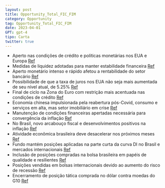 ```yaml
---
layout: post
title: Opportunity_Total_FIC_FIM
category: Opportunity
tag: Opportunity_Total_FIC_FIM
date: 2023-04-01
GPT: gpt-4
tipo: Carta
twitter: true
---
```


- Aperto nas condições de crédito e políticas monetárias nos EUA e Europa
<a href="#" onclick="search_on_pdf('na curva de juros de algumas economias avançadas. Nos EUA em particular, os choques no sistema fina')">Ref</a>
- Medidas de liquidez adotadas para manter estabilidade financeira
<a href="#" onclick="search_on_pdf('EUA e na Europa para a manutenção da estabilidade financeira. Estas medidas, construídas em respost')">Ref</a>
- Aperto monetário intenso e rápido afetou a rentabilidade do setor bancário
<a href="#" onclick="search_on_pdf('mas não isolam o sistema do problema original: um aperto monetário intenso e rápido que afetou a re')">Ref</a>
- Possibilidade de que a taxa de juros nos EUA não seja mais aumentada de seu nível atual, de 5.25%
<a href="#" onclick="search_on_pdf('clara que há grandes chances de que a taxa de juros não seja mais aumentada de seu nível atual, de ')">Ref</a>
- Final de ciclo na Zona do Euro com restrição mais acentuada nas condições de crédito
<a href="#" onclick="search_on_pdf('ocorrendo aparentemente uma restrição mais acentuada nas condições de crédito. De forma análoga aos')">Ref</a>
- Economia chinesa impulsionada pela reabertura pós-Covid, consumo e serviços em alta, mas setor imobiliário em crise
<a href="#" onclick="search_on_pdf('chinesa tem mostrado uma recuperação impulsionada pela reabertura da economia pós-Covid, que se car')">Ref</a>
- Manutenção de condições financeiras apertadas necessária para convergência da inflação
<a href="#" onclick="search_on_pdf('de condições financeiras apertadas parece necessária, dado o desafio de convergência da inflação em')">Ref</a>
- No Brasil, novo arcabouço fiscal e desenvolvimentos positivos na inflação
<a href="#" onclick="search_on_pdf('novos focos de stress no sistema financeiro, o que poderia antecipar o início do ciclo de relaxamen')">Ref</a>
- Atividade econômica brasileira deve desacelerar nos próximos meses
<a href="#" onclick="search_on_pdf('na parte curta da curva DI. Na nossa visão, a atividade econômica deve desacelerar sensivelmente no')">Ref</a>
- Fundo mantém posições aplicadas na parte curta da curva DI no Brasil e mercados internacionais
<a href="#" onclick="search_on_pdf('importante para a possibilidade de início do ciclo de cortes na Selic a partir do terceiro ou quart')">Ref</a>
- Inclusão de posições compradas na bolsa brasileira em papéis de qualidade e resilientes
<a href="#" onclick="search_on_pdf('Neste contexto, a confirmação da manutenção da meta de inflação poderia abrir espaço para o COPOM i')">Ref</a>
- Posições vendidas em bolsas internacionais devido ao aumento do risco de recessão
<a href="#" onclick="search_on_pdf('em curso sobre a atividade econômica. Mantemos também posições vendidas em bolsas internacionais pe')">Ref</a>
- Encerramento de posição tática comprada no dólar contra moedas do G10
<a href="#" onclick="search_on_pdf('posição tática comprados no dólar contra moedas do G10.CARTA DO GESTOR | MAIO 2023Ouvidoria Opport')">Ref</a>
